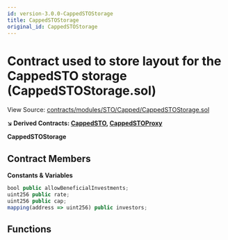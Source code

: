 ```yaml
---
id: version-3.0.0-CappedSTOStorage
title: CappedSTOStorage
original_id: CappedSTOStorage
---
```


# Contract used to store layout for the CappedSTO storage (CappedSTOStorage.sol)

View Source: [contracts/modules/STO/Capped/CappedSTOStorage.sol](../../../contracts/modules/STO/Capped/CappedSTOStorage.sol)

**↘ Derived Contracts: [CappedSTO](CappedSTO.md), [CappedSTOProxy](CappedSTOProxy.md)**

**CappedSTOStorage**

## Contract Members
**Constants & Variables**

```js
bool public allowBeneficialInvestments;
uint256 public rate;
uint256 public cap;
mapping(address => uint256) public investors;

```

## Functions

